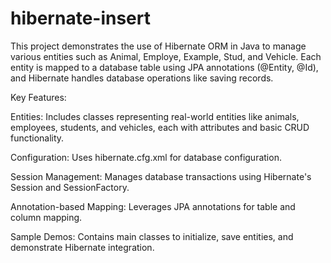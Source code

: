 # hibernate-insert

This project demonstrates the use of Hibernate ORM in Java to manage various entities such as Animal, Employe, Example, Stud, and Vehicle. Each entity is mapped to a database table using JPA annotations (@Entity, @Id), and Hibernate handles database operations like saving records.

Key Features:

Entities: Includes classes representing real-world entities like animals, employees, students, and vehicles, each with attributes and basic CRUD functionality.

Configuration: Uses hibernate.cfg.xml for database configuration.

Session Management: Manages database transactions using Hibernate's Session and SessionFactory.

Annotation-based Mapping: Leverages JPA annotations for table and column mapping.

Sample Demos: Contains main classes to initialize, save entities, and demonstrate Hibernate integration.
